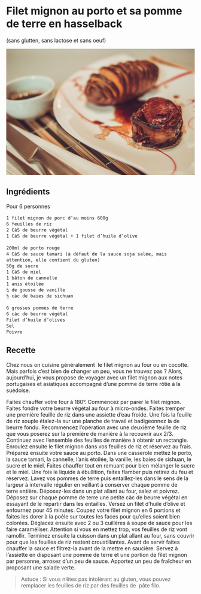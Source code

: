 # Filet mignon au porto et sa pomme de terre en hasselback
(sans glutten, sans lactose et sans oeuf)  

![](../img/Filet-mignon-au-porto4.jpg)

## Ingrédients
Pour 6 personnes

    1 filet mignon de porc d’au moins 600g
    6 feuilles de riz
    2 CàS de beurre végétal
    1 CàS de beurre végétal + 1 filet d’huile d’olive  
    
    200ml de porto rouge
    4 CàS de sauce tamari (à défaut de la sauce soja salée, mais attention, elle contient du gluten)
    50g de sucre
    1 CàS de miel
    1 bâton de cannelle
    1 anis étoilée
    ¼ de gousse de vanille
    ½ càc de baies de sichuan
    
    6 grosses pommes de terre
    6 càc de beurre végétal
    Filet d’huile d’olives
    Sel
    Poivre

## Recette
Chez nous on cuisine généralement  le filet mignon au four ou en cocotte. Mais parfois c’est bien de changer un peu, vous ne trouvez pas ? Alors, aujourd’hui, je vous propose de voyager avec un filet mignon aux notes portugaises et asiatiques accompagné d’une pomme de terre rôtie à la suédoise.

Faites chauffer votre four à 180°.
Commencez par parer le filet mignon. Faites fondre votre beurre végétal au four à micro-ondes. Faites tremper une première feuille de riz dans une assiette d’eau froide. Une fois la feuille de riz souple étalez-la sur une planche de travail et badigeonnez la de beurre fondu. Recommencez l’opération avec une deuxième feuille de riz que vous poserez sur la première de manière à la recouvrir aux 2/3. Continuez avec l’ensemble des feuilles de manière à obtenir un rectangle. Enroulez ensuite le filet mignon dans vos feuilles de riz et réservez au frais.
Préparez ensuite votre sauce au porto. Dans une casserole mettez le porto, la sauce tamari, la cannelle, l’anis étoilée, la vanille, les baies de sishuan, le sucre et le miel. Faites chauffer tout en remuant pour bien mélanger le sucre et le miel. Une fois le liquide à ébullition, faites flamber puis retirez du feu et réservez.
Lavez vos pommes de terre puis entaillez-les dans le sens de la largeur à intervalle régulier en veillant à conserver chaque pomme de terre entière. Déposez-les dans un plat allant au four, salez et poivrez. Déposez sur chaque pomme de terre une petite càc de beurre végétal en essayant de le répartir dans les entailles. Versez un filet d’huile d’olive et enfournez pour 45 minutes.
Coupez votre filet mignon en 6 portions et faites les dorer à la poêle sur toutes les faces pour qu’elles soient bien colorées. Déglacez ensuite avec 2 ou 3 cuillères à soupe de sauce pour les faire caraméliser. Attention si vous en mettez trop, vos feuilles de riz vont ramollir. Terminez ensuite la cuisson dans un plat allant au four, sans couvrir pour que les feuilles de riz restent croustillantes.
Avant de servir faites chauffer la sauce et filtrez-la avant de la mettre en saucière. Servez à l’assiette en disposant une pomme de terre et une portion de filet mignon par personne, arrosez d’un peu de sauce. Apportez un peu de fraîcheur en proposant une salade verte.

> Astuce : Si vous n’êtes pas intolérant au gluten, vous pouvez remplacer les feuilles de riz par des feuilles de  pâte filo.
